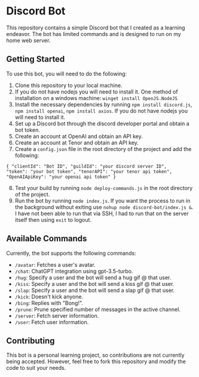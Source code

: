 # Discord Bot

This repository contains a simple Discord bot that I created as a learning endeavor. The bot has limited commands and is designed to run on my home web server.

## Getting Started

To use this bot, you will need to do the following:

1. Clone this repository to your local machine.
2. If you do not have nodejs you will need to install it. One method of installation on a windows machine: `winget install OpenJS.NodeJS`
3. Install the necessary dependencies by running `npm install discord.js`, `npm install openai`, `npm install axios`. If you do not have nodejs you will need to install it.
4. Set up a Discord bot through the discord developer portal and obtain a bot token.
5. Create an account at OpenAI and obtain an API key.
6. Create an account at Tenor and obtain an API key.
7. Create a `config.json` file in the root directory of the project and add the following:

  
<code>{
    "clientId": "Bot ID",
    "guildId": "your discord server ID",
    "token": "your bot token",
    "tenorAPI": "your tenor api token",
    "OpenAIApiKey": "your openai api token"
      }</code>
  
8. Test your build by running `node deploy-commands.js` in the root directory of the project. 
9. Run the bot by running `node index.js`. If you want the process to run in the background without exiting use `nohup node discord-bot/index.js &`. I have not been able to run that via SSH, I had to run that on the server itself then using `exit` to logout.

## Available Commands

Currently, the bot supports the following commands:

- `/avatar`: Fetches a user's avatar.
- `/chat`: ChatGPT integration using gpt-3.5-turbo. 
- `/hug`: Specify a user and the bot will send a hug gif @ that user.
- `/kiss`: Specify a user and the bot will send a kiss gif @ that user.
- `/slap`: Specify a user and the bot will send a slap gif @ that user.
- `/kick`: Doesn't kick anyone.
- `/bing`: Replies with "Bong!".
- `/prune`: Prune specified number of messages in the active channel.
- `/server`: Fetch server information.
- `/user`: Fetch user information.


## Contributing

This bot is a personal learning project, so contributions are not currently being accepted. However, feel free to fork this repository and modify the code to suit your needs.
